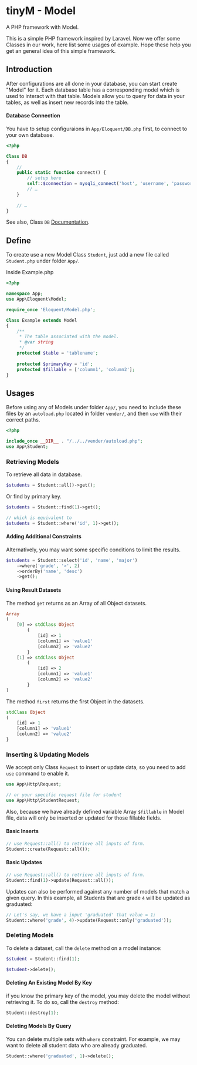 # tinyM - Model
A PHP framework with Model.

This is a simple PHP framework inspired by Laravel. Now we offer some Classes in our work, here list some usages of example. Hope these help you get an general idea of this simple framework.

## Introduction

After configurations are all done in your database, you can start create "Model" for it. Each database table has a corresponding model which is used to interact with that table. Models allow you to query for data in your tables, as well as insert new records into the table.

#### Database Connection

You have to setup configuraions in `App/Eloquent/DB.php` first, to connect to your own database.

``` php
<?php

Class DB
{
    //
    public static function connect() {
        // setup here
        self::$connection = mysqli_connect('host', 'username', 'password', 'database');
        // …
    }
    
    // …
}
```

See also, Class `DB` [Documentation](/App/Eloquent).

## Define

To create use a new Model Class `Student`, just add a new file called `Student.php` under folder `App/`.

Inside Example.php

``` php
<?php

namespace App;
use App\Eloquent\Model;

require_once 'Eloquent/Model.php';

Class Example extends Model
{
    /**
     * The table associated with the model.
     * @var string
     */
    protected $table = 'tablename';
    
    protected $primaryKey = 'id';
    protected $fillable = ['column1', 'column2'];
}
```

## Usages

Before using any of Models under folder `App/`, you need to include these files by an `autoload.php` located in folder `vender/`, and then `use` with their correct paths.

``` php
<?php

include_once __DIR__ . "/../../vender/autoload.php";
use App\Student;
```

### Retrieving Models

To retrieve all data in database.

``` php
$students = Student::all()->get();
```

Or find by primary key.

``` php
$students = Student::find(1)->get();

// whick is equivalent to
$students = Student::where('id', 1)->get();
```

#### Adding Additional Constraints

Alternatively, you may want some specific conditions to limit the results.

``` php
$students = Student::select('id', 'name', 'major')
    ->where('grade', '>', 2)
    ->orderBy('name', 'desc')
    ->get();
```

#### Using Result Datasets

The method `get` returns as an Array of all Object datasets.

``` php
Array
(
    [0] => stdClass Object
        (
            [id] => 1
            [column1] => 'value1'
            [column2] => 'value2'
        }
    [1] => stdClass Object
        (
            [id] => 2
            [column1] => 'value1'
            [column2] => 'value2'
        }
)
```

The method `first` returns the first Object in the datasets.

``` php
stdClass Object
(
    [id] => 1
    [column1] => 'value1'
    [column2] => 'value2'
}
```

### Inserting & Updating Models

We accept only Class `Request` to insert or update data, so you need to add `use` command to enable it.

``` php
use App\Http\Request;

// or your specific request file for student
use App\Http\StudentRequest;
```

Also, because we have already defined variable Array `$fillable` in Model file, data will only be inserted or updated for those fillable fields.

#### Basic Inserts

``` php
// use Request::all() to retrieve all inputs of form.
Student::create(Request::all());
```

#### Basic Updates

``` php
// use Request::all() to retrieve all inputs of form.
Student::find(1)->update(Request::all());
```

Updates can also be performed against any number of models that match a given query. In this example, all Students that are grade `4` will be updated as graduated:

``` php
// Let's say, we have a input 'graduated' that value = 1;
Student::where('grade', 4)->update(Request::only('graduated'));
```

### Deleting Models

To delete a dataset, call the `delete` method on a model instance:

``` php
$student = Student::find(1);

$student->delete();
```

#### Deleting An Existing Model By Key

if you know the primary key of the model, you may delete the model without retrieving it. To do so, call the `destroy` method:

``` php
Student::destroy(1);
```

#### Deleting Models By Query

You can delete multiple sets with `where` constraint. For example, we may want to delete all student data who are already graduated.

``` php
Student::where('graduated', 1)->delete();
```